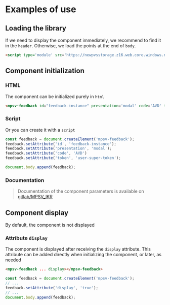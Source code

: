 # Examples of use

## Loading the library

If we need to display the component immediately, we recommend to find it in the `header`.
Otherwise, we load the points at the end of `body`.

```html
<script type='module' src='https://newpvsstorage.z16.web.core.windows.net/test/feedback/mpsv-feedback.esm.js'></script>
```

## Component initialization

### HTML
The component can be initialized purely in `html`

```html
<mpsv-feedback id="feedback-instance" presentation='modal' code='AVD' token='user-super-token'></mpsv-feedback>
```

### Script
Or you can create it with a `script`

```javascript
const feedback = document.createElement('mpsv-feedback');
feedback.setAttribute('id', 'feedback-instance');
feedback.setAttribute('presentation', 'modal');
feedback.setAttribute('code', 'AVD')
feedback.setAttribute('token', 'user-super-token');

document.body.append(feedback);
```

### Documentation
> Documentation of the component parameters is available on [gitlab/MPSV_IKR](https://gitlab/MPSV_IKR/frontend/dotazniky-client/-/blob/develop/src/components/feedback/readme.md)

## Component display

By default, the component is not displayed

### Attribute `display`

The component is displayed after receiving the `display` attribute.
This attribute can be added directly when initializing the component, or later, as needed

```html
<mpsv-feedback ... display></mpsv-feedback>
```

```javascript
const feedback = document.createElement('mpsv-feedback');
// ...
feedback.setAttribute('display', 'true');
// ...
document.body.append(feedback);
```